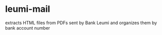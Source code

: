 # leumi-mail
extracts HTML files from PDFs sent by Bank Leumi and organizes them by bank account number
